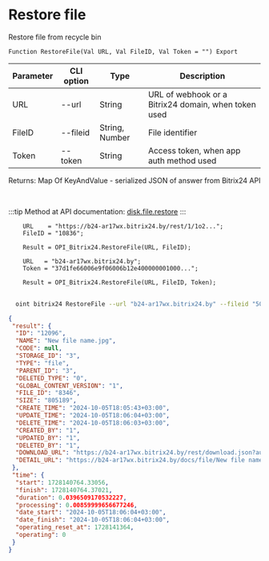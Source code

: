 ﻿---
sidebar_position: 7
---

# Restore file
 Restore file from recycle bin



`Function RestoreFile(Val URL, Val FileID, Val Token = "") Export`

  | Parameter | CLI option | Type | Description |
  |-|-|-|-|
  | URL | --url | String | URL of webhook or a Bitrix24 domain, when token used |
  | FileID | --fileid | String, Number | File identifier |
  | Token | --token | String | Access token, when app auth method used |

  
  Returns:  Map Of KeyAndValue - serialized JSON of answer from Bitrix24 API

<br/>

:::tip
Method at API documentation: [disk.file.restore](https://dev.1c-bitrix.ru/rest_help/disk/file/disk_file_restore.php)
:::
<br/>


```bsl title="Code example"
    URL    = "https://b24-ar17wx.bitrix24.by/rest/1/1o2...";
    FileID = "10836";

    Result = OPI_Bitrix24.RestoreFile(URL, FileID);

    URL   = "b24-ar17wx.bitrix24.by";
    Token = "37d1fe66006e9f06006b12e400000001000...";

    Result = OPI_Bitrix24.RestoreFile(URL, FileID, Token);
```



```sh title="CLI command example"
    
  oint bitrix24 RestoreFile --url "b24-ar17wx.bitrix24.by" --fileid "5010" --token "fe3fa966006e9f06006b12e400000001000..."

```

```json title="Result"
{
 "result": {
  "ID": "12096",
  "NAME": "New file name.jpg",
  "CODE": null,
  "STORAGE_ID": "3",
  "TYPE": "file",
  "PARENT_ID": "3",
  "DELETED_TYPE": "0",
  "GLOBAL_CONTENT_VERSION": "1",
  "FILE_ID": "8346",
  "SIZE": "805189",
  "CREATE_TIME": "2024-10-05T18:05:43+03:00",
  "UPDATE_TIME": "2024-10-05T18:06:04+03:00",
  "DELETE_TIME": "2024-10-05T18:06:03+03:00",
  "CREATED_BY": "1",
  "UPDATED_BY": "1",
  "DELETED_BY": "1",
  "DOWNLOAD_URL": "https://b24-ar17wx.bitrix24.by/rest/download.json?auth=a7630167006e9f06006b12e400000001000007e2e201aeb9fedba2013080af5a95c05e&token=disk%7CaWQ9MTIwOTYmXz1iaDhOQmhPT2JRcUhhOFNPSFluN2p0a0pORFlUYVVUVg%3D%3D%7CImRvd25sb2FkfGRpc2t8YVdROU1USXdPVFltWHoxaWFEaE9RbWhQVDJKUmNVaGhPRk5QU0ZsdU4ycDBhMHBPUkZsVVlWVlVWZz09fGE3NjMwMTY3MDA2ZTlmMDYwMDZiMTJlNDAwMDAwMDAxMDAwMDA3ZTJlMjAxYWViOWZlZGJhMjAxMzA4MGFmNWE5NWMwNWUi.FMFq3hDOC1RPc7ztbS0HZ9HLquXEYUHEluXazVRPmPQ%3D",
  "DETAIL_URL": "https://b24-ar17wx.bitrix24.by/docs/file/New file name.jpg"
 },
 "time": {
  "start": 1728140764.33056,
  "finish": 1728140764.37021,
  "duration": 0.0396509170532227,
  "processing": 0.00859999656677246,
  "date_start": "2024-10-05T18:06:04+03:00",
  "date_finish": "2024-10-05T18:06:04+03:00",
  "operating_reset_at": 1728141364,
  "operating": 0
 }
}
```
